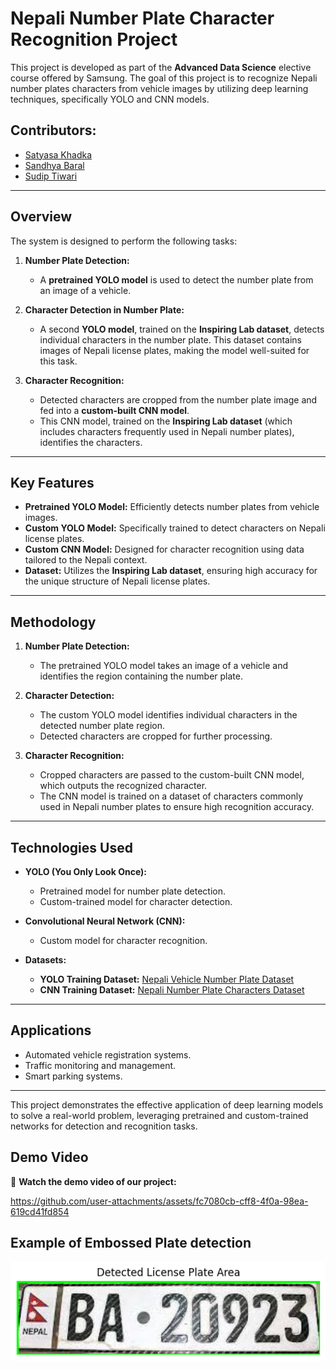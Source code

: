 # Nepali Number Plate Character Recognition Project

This project is developed as part of the **Advanced Data Science** elective course offered by Samsung. The goal of this project is to recognize Nepali number plates characters from vehicle images by utilizing deep learning techniques, specifically YOLO and CNN models.

## Contributors:
- [Satyasa Khadka](https://github.com/Satyasakhadka)
- [Sandhya Baral](https://github.com/Sandukkk)
- [Sudip Tiwari](https://github.com/sudiptiwari)
---

## Overview

The system is designed to perform the following tasks:  
1. **Number Plate Detection:**  
   - A **pretrained YOLO model** is used to detect the number plate from an image of a vehicle.  
   
2. **Character Detection in Number Plate:**  
   - A second **YOLO model**, trained on the **Inspiring Lab dataset**, detects individual characters in the number plate. This dataset contains images of Nepali license plates, making the model well-suited for this task.  

3. **Character Recognition:**  
   - Detected characters are cropped from the number plate image and fed into a **custom-built CNN model**.  
   - This CNN model, trained on the **Inspiring Lab dataset** (which includes characters frequently used in Nepali number plates), identifies the characters.  

---

## Key Features

- **Pretrained YOLO Model:** Efficiently detects number plates from vehicle images.  
- **Custom YOLO Model:** Specifically trained to detect characters on Nepali license plates.  
- **Custom CNN Model:** Designed for character recognition using data tailored to the Nepali context.  
- **Dataset:** Utilizes the **Inspiring Lab dataset**, ensuring high accuracy for the unique structure of Nepali license plates.  

---

## Methodology

1. **Number Plate Detection:**  
   - The pretrained YOLO model takes an image of a vehicle and identifies the region containing the number plate.

2. **Character Detection:**  
   - The custom YOLO model identifies individual characters in the detected number plate region.  
   - Detected characters are cropped for further processing.

3. **Character Recognition:**  
   - Cropped characters are passed to the custom-built CNN model, which outputs the recognized character.  
   - The CNN model is trained on a dataset of characters commonly used in Nepali number plates to ensure high recognition accuracy.

---

## Technologies Used

- **YOLO (You Only Look Once):**  
   - Pretrained model for number plate detection.  
   - Custom-trained model for character detection.  
   
- **Convolutional Neural Network (CNN):**  
   - Custom model for character recognition.  

- **Datasets:**  
   - **YOLO Training Dataset:** [Nepali Vehicle Number Plate Dataset](https://www.kaggle.com/datasets/inspiring-lab/nepali-vehicles-number-plate-dataset)  
   - **CNN Training Dataset:** [Nepali Number Plate Characters Dataset](https://www.kaggle.com/datasets/inspiring-lab/nepali-number-plate-characters-dataset/discussion?sort=hotness)  

---

## Applications

- Automated vehicle registration systems.  
- Traffic monitoring and management.  
- Smart parking systems.  

---

This project demonstrates the effective application of deep learning models to solve a real-world problem, leveraging pretrained and custom-trained networks for detection and recognition tasks.
## Demo Video

🎥 **Watch the demo video of our project:** 

https://github.com/user-attachments/assets/fc7080cb-cff8-4f0a-98ea-619cd41fd854

## Example of Embossed Plate detection

![Embossed Plate detection](uploads/embossed.png)




